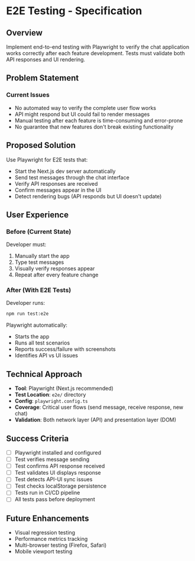 # E2E Testing - Specification

## Overview
Implement end-to-end testing with Playwright to verify the chat application works correctly after each feature development. Tests must validate both API responses and UI rendering.

## Problem Statement
### Current Issues
- No automated way to verify the complete user flow works
- API might respond but UI could fail to render messages
- Manual testing after each feature is time-consuming and error-prone
- No guarantee that new features don't break existing functionality

## Proposed Solution
Use Playwright for E2E tests that:
- Start the Next.js dev server automatically
- Send test messages through the chat interface
- Verify API responses are received
- Confirm messages appear in the UI
- Detect rendering bugs (API responds but UI doesn't update)

## User Experience
### Before (Current State)
Developer must:
1. Manually start the app
2. Type test messages
3. Visually verify responses appear
4. Repeat after every feature change

### After (With E2E Tests)
Developer runs:
```bash
npm run test:e2e
```
Playwright automatically:
- Starts the app
- Runs all test scenarios
- Reports success/failure with screenshots
- Identifies API vs UI issues

## Technical Approach
- **Tool**: Playwright (Next.js recommended)
- **Test Location**: `e2e/` directory
- **Config**: `playwright.config.ts`
- **Coverage**: Critical user flows (send message, receive response, new chat)
- **Validation**: Both network layer (API) and presentation layer (DOM)

## Success Criteria
- [ ] Playwright installed and configured
- [ ] Test verifies message sending
- [ ] Test confirms API response received
- [ ] Test validates UI displays response
- [ ] Test detects API-UI sync issues
- [ ] Test checks localStorage persistence
- [ ] Tests run in CI/CD pipeline
- [ ] All tests pass before deployment

## Future Enhancements
- Visual regression testing
- Performance metrics tracking
- Multi-browser testing (Firefox, Safari)
- Mobile viewport testing

